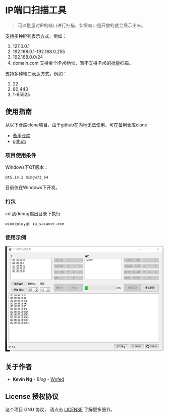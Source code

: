 # IP端口扫描工具

> 可以批量对IP的端口进行扫描，如果端口是开放的就会展示出来。

支持多种IP列表示方式，例如：
1. 127.0.0.1
2. 192.168.0.1-192.168.0.255
3. 192.168.0.0/24
4. domain.com
支持单个IPv6地址，暂不支持IPv6的批量扫描。

支持多种端口表达方式，例如：
1. 22
2. 80;443
3. 1-65525

## 使用指南

从以下仓库clone项目，由于github在内地无法使用，可在备用仓库clone
* [备用仓库][3]
* [github][4]



### 项目使用条件

Windows下QT版本：
```
Qt5.14.2 mingw73_64
```
目前仅在Windows下开发。

### 打包
cd 到debug输出目录下执行
```
windeployqt ip_sacaner.exe
```

### 使用示例

![tu1](/img/tu1.png)


## 关于作者

* **Kevin Ng** - *Blog* - [Wnfed](https://Wnfed.com)

## License 授权协议

这个项目 GNU 协议， 请点击 [LICENSE](LICENSE) 了解更多细节。



  [3]: https://git.lmve.net/kevin/tcp_ip_scan
  [4]: https://github.com/wuwenfengmi1998/tcp_ip_scan
